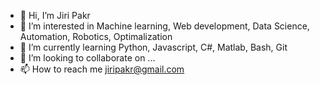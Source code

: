 - 👋 Hi, I’m Jiri Pakr
- 👀 I’m interested in Machine learning, Web development, Data Science, Automation, Robotics, Optimalization
- 🌱 I’m currently learning Python, Javascript, C#, Matlab, Bash, Git
- 💞️ I’m looking to collaborate on ...
- 📫 How to reach me jiripakr@gmail.com
